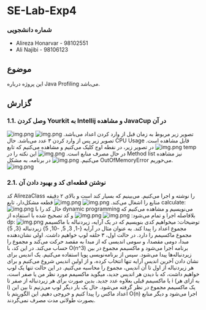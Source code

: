 # SE-Lab-Exp4
### شماره دانشجویی
- Alireza Honarvar - 98102551
- Ali Najibi - 98106123

## موضوع
این پروژه درباره Java Profiling می‌باشد.

## گزارش
### 1.1. وصل کردن Yourkit به Intellij و مشاهده JavaCup در آن
![img.png](pics/1.png)
تصویر زیر مربوط به زمان قبل از وارد کردن اعداد می‌باشد.
![img.png](pics/2.png)
تصویر زیر پس از وارد کردن ۳ عدد می‌باشد. حال CPU Usage قابل مشاهده است.
![img.png](pics/3.png)
در تصویر زیر، در نقطه اوج کلیک می‌کنیم و مشاهده می‌کنیم که تابع temp در حال مصرف منابع است.
![img.png](pics/4.png)
این نکته را در Method list نیز مشاهده می‌کنیم.
![img.png](pics/5.png)
در برنامه، به مشکل OutOfMemoryError می‌خوریم.
![img.png](pics/6.png)

### 2.1. نوشتن قطعه‌ای کد و بهبود دادن آن
کد AlirezaClass را نوشته و اجرا می‌کنیم. می‌بینیم که بسیار کند است و بالای ۲ دقیقه منابع را اشغال می‌کند.
![img.png](pics/7.png)
![img.png](pics/12.png)
قطعه مشکل‌دار، تابع calculate:
![img.png](pics/9.png)
حال کد را با dynamic programming می‌نویسیم و مشاهده می‌کنیم که بلافاصله اجرا و تمام می‌شود:
![img.png](pics/8.png)
![img.png](pics/11.png)
و کد تصحیح شده با استفاده از dp:
![img.png](pics/10.png)
توضیحات:
میخواهیم کدی بنویسیم که در یک آرایه، زیردنباله با ماکسیمم مجموع اعداد را پیدا کند. به عنوان مثال در آرایه {-1, 3, 5, -10, 5} زیردنباله {3, 5} مجموع ماکسیمم را دارد.
در حالت اول، ۳ حلقه لوپ خواهیم داشت. اولی نشان‌دهنده مبدا، دومی مقصدا، و سومی اندیسی که از مبدا به مقصد حرکت می‌کند و مجموع را حساب می‌کند.
در این کد، با O(n^3) برنامه اجرا می‌شود و ماکسیمم مجموع در بین زیردنباله‌ها پیدا می‌شود.
سپس از برنامه‌نویسی پویا استفاده می‌کنیم. یک اندیس برای نشان دادن آخرین اندیس آرایه تنها انتخاب کرده، و از اولین اندیس شروع می‌کنیم و برای هر زیردنباله از اول تا آن اندیس، مجموع را محاسبه می‌کنیم. در این حالت تنها یک لوپ خواهیم داشت، که با دیدن هر اندیس جدید‌، میگوید ماکسیمم مورد نظر من یا صفر است، یا ماکسیمم قبلی بعلاوه عدد جدید. بدین صورت برای هر زیردنباله از صفر تا i (به ازای هر i) یک ماکسیمم مجموع در نظر گرفته می‌شود. حال یک بار دیگر لوپ می‌زنیم تا بین این اعداد ماکس را پیدا کنیم و خروجی دهیم. این الگوریتم با O(n) اجرا می‌شود و دیگر منابع بصورت طولانی مدت مصرف نمی‌گردند.